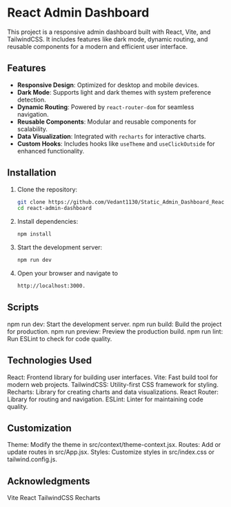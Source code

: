 # React Admin Dashboard

This project is a responsive admin dashboard built with React, Vite, and TailwindCSS. It includes features like dark mode, dynamic routing, and reusable components for a modern and efficient user interface.

## Features

- **Responsive Design**: Optimized for desktop and mobile devices.
- **Dark Mode**: Supports light and dark themes with system preference detection.
- **Dynamic Routing**: Powered by `react-router-dom` for seamless navigation.
- **Reusable Components**: Modular and reusable components for scalability.
- **Data Visualization**: Integrated with `recharts` for interactive charts.
- **Custom Hooks**: Includes hooks like `useTheme` and `useClickOutside` for enhanced functionality.

## Installation

1. Clone the repository:

    ```sh
    git clone https://github.com/Vedant1130/Static_Admin_Dashboard_React.git
    cd react-admin-dashboard

    ```

2. Install dependencies:
   ```sh
   npm install
    ```

3. Start the development server:
   ```sh
   npm run dev
   ```
   
4. Open your browser and navigate to
   ```sh
   http://localhost:3000.
   ```

## Scripts
   npm run dev: Start the development server.
   npm run build: Build the project for production.
   npm run preview: Preview the production build.
   npm run lint: Run ESLint to check for code quality.

## Technologies Used
   React: Frontend library for building user interfaces.
   Vite: Fast build tool for modern web projects.
   TailwindCSS: Utility-first CSS framework for styling.
   Recharts: Library for creating charts and data visualizations.
   React Router: Library for routing and navigation.
   ESLint: Linter for maintaining code quality.   

## Customization
   Theme: Modify the theme in src/context/theme-context.jsx.
   Routes: Add or update routes in src/App.jsx.
   Styles: Customize styles in src/index.css or tailwind.config.js.

## Acknowledgments
   Vite
   React
   TailwindCSS
   Recharts    
